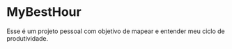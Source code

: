# MyBestHour

Esse é um projeto pessoal com objetivo de mapear e entender meu ciclo de produtividade.
